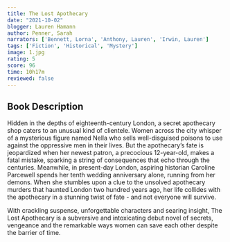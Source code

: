```yaml
---
title: The Lost Apothecary 
date: "2021-10-02"
blogger: Lauren Hamann
author: Penner, Sarah
narrators: ['Bennett, Lorna', 'Anthony, Lauren', 'Irwin, Lauren']
tags: ['Fiction', 'Historical', 'Mystery']
image: 1.jpg
rating: 5
score: 96
time: 10h17m
reviewed: false
---
```



## Book Description

Hidden in the depths of eighteenth-century London, a secret apothecary shop caters to an unusual kind of clientele. Women across the city whisper of a mysterious figure named Nella who sells well-disguised poisons to use against the oppressive men in their lives. But the apothecary’s fate is jeopardized when her newest patron, a precocious 12-year-old, makes a fatal mistake, sparking a string of consequences that echo through the centuries.
Meanwhile, in present-day London, aspiring historian Caroline Parcewell spends her tenth wedding anniversary alone, running from her demons. When she stumbles upon a clue to the unsolved apothecary murders that haunted London two hundred years ago, her life collides with the apothecary in a stunning twist of fate - and not everyone will survive.

With crackling suspense, unforgettable characters and searing insight, The Lost Apothecary is a subversive and intoxicating debut novel of secrets, vengeance and the remarkable ways women can save each other despite the barrier of time.